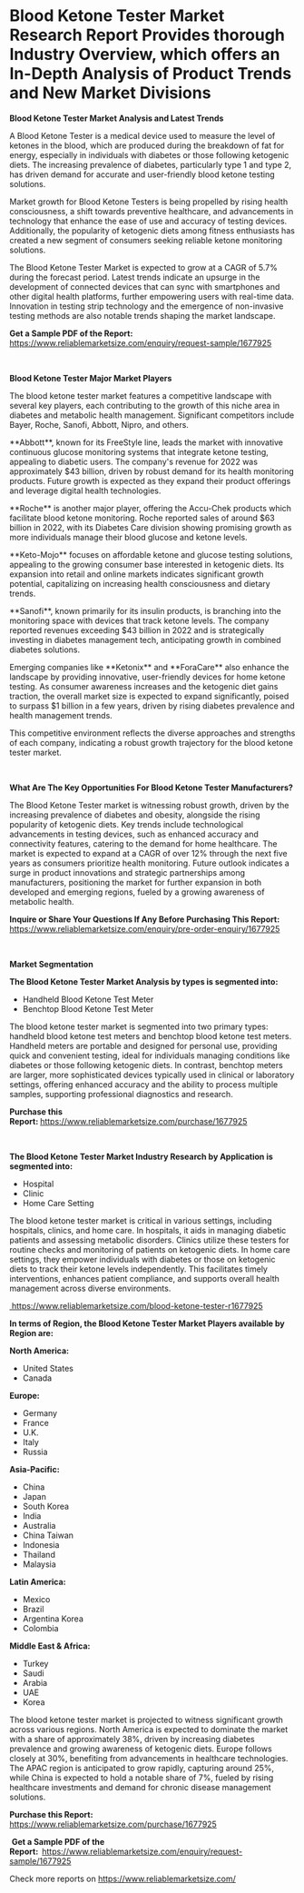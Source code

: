 <p><h1>Blood Ketone Tester Market Research Report Provides thorough Industry Overview, which offers an In-Depth Analysis of Product Trends and New Market Divisions</h1></p><p><strong>Blood Ketone Tester Market Analysis and Latest Trends</strong></p>
<p><p>A Blood Ketone Tester is a medical device used to measure the level of ketones in the blood, which are produced during the breakdown of fat for energy, especially in individuals with diabetes or those following ketogenic diets. The increasing prevalence of diabetes, particularly type 1 and type 2, has driven demand for accurate and user-friendly blood ketone testing solutions. </p><p>Market growth for Blood Ketone Testers is being propelled by rising health consciousness, a shift towards preventive healthcare, and advancements in technology that enhance the ease of use and accuracy of testing devices. Additionally, the popularity of ketogenic diets among fitness enthusiasts has created a new segment of consumers seeking reliable ketone monitoring solutions.</p><p>The Blood Ketone Tester Market is expected to grow at a CAGR of 5.7% during the forecast period. Latest trends indicate an upsurge in the development of connected devices that can sync with smartphones and other digital health platforms, further empowering users with real-time data. Innovation in testing strip technology and the emergence of non-invasive testing methods are also notable trends shaping the market landscape.</p></p>
<p><strong>Get a Sample PDF of the Report:&nbsp;</strong> <a href="https://www.reliablemarketsize.com/enquiry/request-sample/1677925?utm_campaign=2015&utm_medium=2&utm_source=Github&utm_content=ia&utm_term=28122024&utm_id=blood-ketone-tester">https://www.reliablemarketsize.com/enquiry/request-sample/1677925</a></p>
<p>&nbsp;</p>
<p><strong>Blood Ketone Tester Major Market Players</strong></p>
<p><p>The blood ketone tester market features a competitive landscape with several key players, each contributing to the growth of this niche area in diabetes and metabolic health management. Significant competitors include Bayer, Roche, Sanofi, Abbott, Nipro, and others.</p><p>**Abbott**, known for its FreeStyle line, leads the market with innovative continuous glucose monitoring systems that integrate ketone testing, appealing to diabetic users. The company's revenue for 2022 was approximately $43 billion, driven by robust demand for its health monitoring products. Future growth is expected as they expand their product offerings and leverage digital health technologies.</p><p>**Roche** is another major player, offering the Accu-Chek products which facilitate blood ketone monitoring. Roche reported sales of around $63 billion in 2022, with its Diabetes Care division showing promising growth as more individuals manage their blood glucose and ketone levels.</p><p>**Keto-Mojo** focuses on affordable ketone and glucose testing solutions, appealing to the growing consumer base interested in ketogenic diets. Its expansion into retail and online markets indicates significant growth potential, capitalizing on increasing health consciousness and dietary trends.</p><p>**Sanofi**, known primarily for its insulin products, is branching into the monitoring space with devices that track ketone levels. The company reported revenues exceeding $43 billion in 2022 and is strategically investing in diabetes management tech, anticipating growth in combined diabetes solutions.</p><p>Emerging companies like **Ketonix** and **ForaCare** also enhance the landscape by providing innovative, user-friendly devices for home ketone testing. As consumer awareness increases and the ketogenic diet gains traction, the overall market size is expected to expand significantly, poised to surpass $1 billion in a few years, driven by rising diabetes prevalence and health management trends. </p><p>This competitive environment reflects the diverse approaches and strengths of each company, indicating a robust growth trajectory for the blood ketone tester market.</p></p>
<p>&nbsp;</p>
<p><strong>What Are The Key Opportunities For Blood Ketone Tester Manufacturers?</strong></p>
<p><p>The Blood Ketone Tester market is witnessing robust growth, driven by the increasing prevalence of diabetes and obesity, alongside the rising popularity of ketogenic diets. Key trends include technological advancements in testing devices, such as enhanced accuracy and connectivity features, catering to the demand for home healthcare. The market is expected to expand at a CAGR of over 12% through the next five years as consumers prioritize health monitoring. Future outlook indicates a surge in product innovations and strategic partnerships among manufacturers, positioning the market for further expansion in both developed and emerging regions, fueled by a growing awareness of metabolic health.</p></p>
<p><strong>Inquire or Share Your Questions If Any Before Purchasing This Report:</strong> <a href="https://www.reliablemarketsize.com/enquiry/pre-order-enquiry/1677925?utm_campaign=2015&utm_medium=2&utm_source=Github&utm_content=ia&utm_term=28122024&utm_id=blood-ketone-tester">https://www.reliablemarketsize.com/enquiry/pre-order-enquiry/1677925</a></p>
<p>&nbsp;</p>
<p><strong>Market Segmentation</strong></p>
<p><strong>The Blood Ketone Tester Market Analysis by types is segmented into:</strong></p>
<p><ul><li>Handheld Blood Ketone Test Meter</li><li>Benchtop Blood Ketone Test Meter</li></ul></p>
<p><p>The blood ketone tester market is segmented into two primary types: handheld blood ketone test meters and benchtop blood ketone test meters. Handheld meters are portable and designed for personal use, providing quick and convenient testing, ideal for individuals managing conditions like diabetes or those following ketogenic diets. In contrast, benchtop meters are larger, more sophisticated devices typically used in clinical or laboratory settings, offering enhanced accuracy and the ability to process multiple samples, supporting professional diagnostics and research.</p></p>
<p><strong>Purchase this Report:&nbsp;</strong><a href="https://www.reliablemarketsize.com/purchase/1677925?utm_campaign=2015&utm_medium=2&utm_source=Github&utm_content=ia&utm_term=28122024&utm_id=blood-ketone-tester">https://www.reliablemarketsize.com/purchase/1677925</a></p>
<p>&nbsp;</p>
<p><strong>The Blood Ketone Tester Market Industry Research by Application is segmented into:</strong></p>
<p><ul><li>Hospital</li><li>Clinic</li><li>Home Care Setting</li></ul></p>
<p><p>The blood ketone tester market is critical in various settings, including hospitals, clinics, and home care. In hospitals, it aids in managing diabetic patients and assessing metabolic disorders. Clinics utilize these testers for routine checks and monitoring of patients on ketogenic diets. In home care settings, they empower individuals with diabetes or those on ketogenic diets to track their ketone levels independently. This facilitates timely interventions, enhances patient compliance, and supports overall health management across diverse environments.</p></p>
<p><a href="https://www.reliablemarketsize.com/blood-ketone-tester-r1677925?utm_campaign=2015&utm_medium=2&utm_source=Github&utm_content=ia&utm_term=28122024&utm_id=blood-ketone-tester">&nbsp;https://www.reliablemarketsize.com/blood-ketone-tester-r1677925</a></p>
<p><strong>In terms of Region, the Blood Ketone Tester Market Players available by Region are:</strong></p>
<p>
    <p> <strong> North America: </strong>
        <ul>
            <li>United States</li>
            <li>Canada</li>
        </ul>
        </p> 
    <p> <strong> Europe: </strong>
        <ul>
            <li>Germany</li>
            <li>France</li>
            <li>U.K.</li>
            <li>Italy</li>
            <li>Russia</li>
        </ul>
        </p> 
    <p> <strong> Asia-Pacific: </strong>
        <ul>
            <li>China</li>
            <li>Japan</li>
            <li>South Korea</li>
            <li>India</li>
            <li>Australia</li>
            <li>China Taiwan</li>
            <li>Indonesia</li>
            <li>Thailand</li>
            <li>Malaysia</li>
        </ul>
        </p> 
    <p> <strong> Latin America: </strong>
        <ul>
            <li>Mexico</li>
            <li>Brazil</li>
            <li>Argentina Korea</li>
            <li>Colombia</li>
        </ul>
        </p> 
    <p> <strong> Middle East & Africa: </strong>
        <ul>
            <li>Turkey</li>
            <li>Saudi</li>
            <li>Arabia</li>
            <li>UAE</li>
            <li>Korea</li>
        </ul>
    </p>
    </p>
<p><p>The blood ketone tester market is projected to witness significant growth across various regions. North America is expected to dominate the market with a share of approximately 38%, driven by increasing diabetes prevalence and growing awareness of ketogenic diets. Europe follows closely at 30%, benefiting from advancements in healthcare technologies. The APAC region is anticipated to grow rapidly, capturing around 25%, while China is expected to hold a notable share of 7%, fueled by rising healthcare investments and demand for chronic disease management solutions.</p></p>
<p><strong>Purchase this Report: </strong><a href="https://www.reliablemarketsize.com/purchase/1677925?utm_campaign=2015&utm_medium=2&utm_source=Github&utm_content=ia&utm_term=28122024&utm_id=blood-ketone-tester">https://www.reliablemarketsize.com/purchase/1677925</a></p>
<p>&nbsp;<strong>Get a Sample PDF of the Report:&nbsp;&nbsp;</strong><a href="https://www.reliablemarketsize.com/enquiry/request-sample/1677925?utm_campaign=2015&utm_medium=2&utm_source=Github&utm_content=ia&utm_term=28122024&utm_id=blood-ketone-tester">https://www.reliablemarketsize.com/enquiry/request-sample/1677925</a></p>
<p><strong></strong></p>
<p>Check more reports on <a href="https://www.reliablemarketsize.com/?utm_campaign=2015&utm_medium=2&utm_source=Github&utm_content=ia&utm_term=28122024&utm_id=blood-ketone-tester">https://www.reliablemarketsize.com/</a></p>